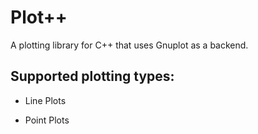 Plot++
===

A plotting library for C++ that uses Gnuplot as a backend.

Supported plotting types:
--- 

* Line Plots

* Point Plots
